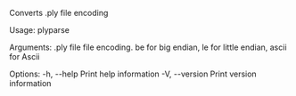 Converts .ply file encoding

Usage: plyparse <file> <encoding>

Arguments:
  <file>      .ply file
  <encoding>  file encoding. be for big endian, le for little endian, ascii for Ascii 

Options:
  -h, --help     Print help information
  -V, --version  Print version information